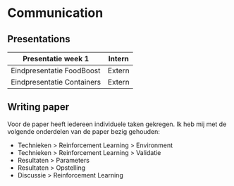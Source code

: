 # Communication

## Presentations
| Presentatie week 1         | Intern |
|----------------------------|--------|
| Eindpresentatie FoodBoost  | Extern |
| Eindpresentatie Containers | Extern |

## Writing paper
Voor de paper heeft iedereen individuele taken gekregen. Ik heb mij met de volgende onderdelen van de paper bezig gehouden:
- Technieken > Reinforcement Learning > Environment
- Technieken > Reinforcement Learning > Validatie
- Resultaten > Parameters
- Resultaten > Opstelling 
- Discussie > Reinforcement Learning
